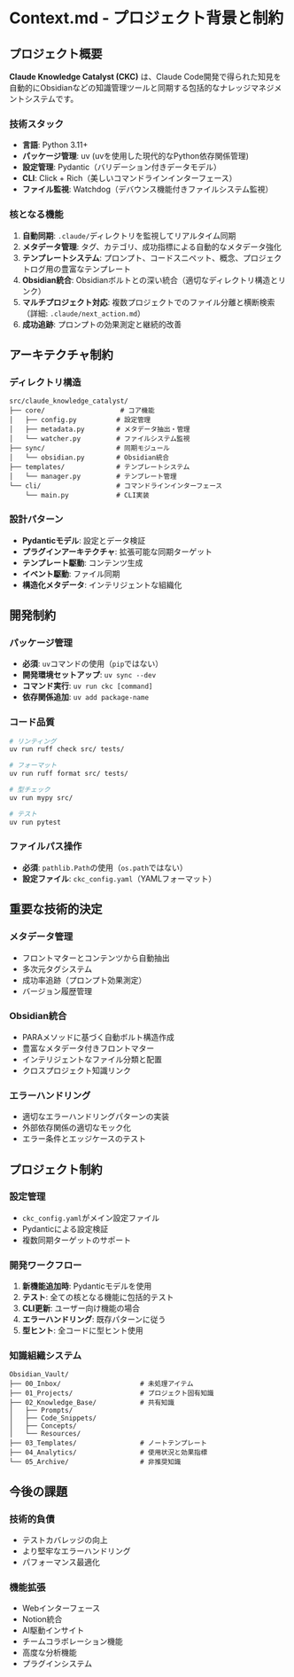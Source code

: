 # Context.md - プロジェクト背景と制約

## プロジェクト概要

**Claude Knowledge Catalyst (CKC)** は、Claude Code開発で得られた知見を自動的にObsidianなどの知識管理ツールと同期する包括的なナレッジマネジメントシステムです。

### 技術スタック
- **言語**: Python 3.11+
- **パッケージ管理**: uv (uvを使用した現代的なPython依存関係管理)
- **設定管理**: Pydantic（バリデーション付きデータモデル）
- **CLI**: Click + Rich（美しいコマンドラインインターフェース）
- **ファイル監視**: Watchdog（デバウンス機能付きファイルシステム監視）

### 核となる機能
1. **自動同期**: `.claude/`ディレクトリを監視してリアルタイム同期
2. **メタデータ管理**: タグ、カテゴリ、成功指標による自動的なメタデータ強化
3. **テンプレートシステム**: プロンプト、コードスニペット、概念、プロジェクトログ用の豊富なテンプレート
4. **Obsidian統合**: Obsidianボルトとの深い統合（適切なディレクトリ構造とリンク）
5. **マルチプロジェクト対応**: 複数プロジェクトでのファイル分離と横断検索（詳細: `.claude/next_action.md`）
6. **成功追跡**: プロンプトの効果測定と継続的改善

## アーキテクチャ制約

### ディレクトリ構造
```
src/claude_knowledge_catalyst/
├── core/                   # コア機能
│   ├── config.py          # 設定管理
│   ├── metadata.py        # メタデータ抽出・管理  
│   └── watcher.py         # ファイルシステム監視
├── sync/                  # 同期モジュール
│   └── obsidian.py        # Obsidian統合
├── templates/             # テンプレートシステム
│   └── manager.py         # テンプレート管理
└── cli/                   # コマンドラインインターフェース
    └── main.py            # CLI実装
```

### 設計パターン
- **Pydanticモデル**: 設定とデータ検証
- **プラグインアーキテクチャ**: 拡張可能な同期ターゲット
- **テンプレート駆動**: コンテンツ生成
- **イベント駆動**: ファイル同期
- **構造化メタデータ**: インテリジェントな組織化

## 開発制約

### パッケージ管理
- **必須**: `uv`コマンドの使用（`pip`ではない）
- **開発環境セットアップ**: `uv sync --dev`
- **コマンド実行**: `uv run ckc [command]`
- **依存関係追加**: `uv add package-name`

### コード品質
```bash
# リンティング
uv run ruff check src/ tests/

# フォーマット
uv run ruff format src/ tests/

# 型チェック
uv run mypy src/

# テスト
uv run pytest
```

### ファイルパス操作
- **必須**: `pathlib.Path`の使用（`os.path`ではない）
- **設定ファイル**: `ckc_config.yaml`（YAMLフォーマット）

## 重要な技術的決定

### メタデータ管理
- フロントマターとコンテンツから自動抽出
- 多次元タグシステム
- 成功率追跡（プロンプト効果測定）
- バージョン履歴管理

### Obsidian統合
- PARAメソッドに基づく自動ボルト構造作成
- 豊富なメタデータ付きフロントマター
- インテリジェントなファイル分類と配置
- クロスプロジェクト知識リンク

### エラーハンドリング
- 適切なエラーハンドリングパターンの実装
- 外部依存関係の適切なモック化
- エラー条件とエッジケースのテスト

## プロジェクト制約

### 設定管理
- `ckc_config.yaml`がメイン設定ファイル
- Pydanticによる設定検証
- 複数同期ターゲットのサポート

### 開発ワークフロー
1. **新機能追加時**: Pydanticモデルを使用
2. **テスト**: 全ての核となる機能に包括的テスト
3. **CLI更新**: ユーザー向け機能の場合
4. **エラーハンドリング**: 既存パターンに従う
5. **型ヒント**: 全コードに型ヒント使用

### 知識組織システム
```
Obsidian_Vault/
├── 00_Inbox/                    # 未処理アイテム
├── 01_Projects/                 # プロジェクト固有知識
├── 02_Knowledge_Base/           # 共有知識
│   ├── Prompts/
│   ├── Code_Snippets/
│   ├── Concepts/
│   └── Resources/
├── 03_Templates/                # ノートテンプレート
├── 04_Analytics/                # 使用状況と効果指標
└── 05_Archive/                  # 非推奨知識
```

## 今後の課題

### 技術的負債
- テストカバレッジの向上
- より堅牢なエラーハンドリング
- パフォーマンス最適化

### 機能拡張
- Webインターフェース
- Notion統合
- AI駆動インサイト
- チームコラボレーション機能
- 高度な分析機能
- プラグインシステム